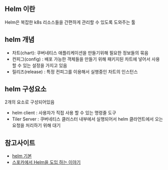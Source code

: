## Helm 이란
Helm은 복잡한 k8s 리소스들을 간편하게 관리할 수 있도록 도와주는 툴

## helm 개념
- 차트(chart): 쿠버네티스 애플리케이션을 만들기위해 필요한 정보들의 묶음
- 컨피그(config) : 배포 가능한 객체들을 만들기 위해 패키지된 차트에 넣어서 사용할 수 있는 설정을 가지고 있음
- 릴리즈(release) : 특정 컨피그를 이용해서 실행중인 차트의 인스턴스 

## helm 구성요소
2개의 요소로 구성되어있음 
- helm client : 사용자가 직접 사용 할 수 있는 명령줄 도구 
- Tiler Server : 쿠버네티스 클러스터 내부에서 실행되어서 helm 클라언트에서 오는 요청을 처리하기 위해 대기


## 참고사이트
- [helm 기본](https://arisu1000.tistory.com/27860)
- [스포카에서 Helm을 도입 하는 이야기](https://spoqa.github.io/2020/03/30/k8s-with-helm-chart.html)
